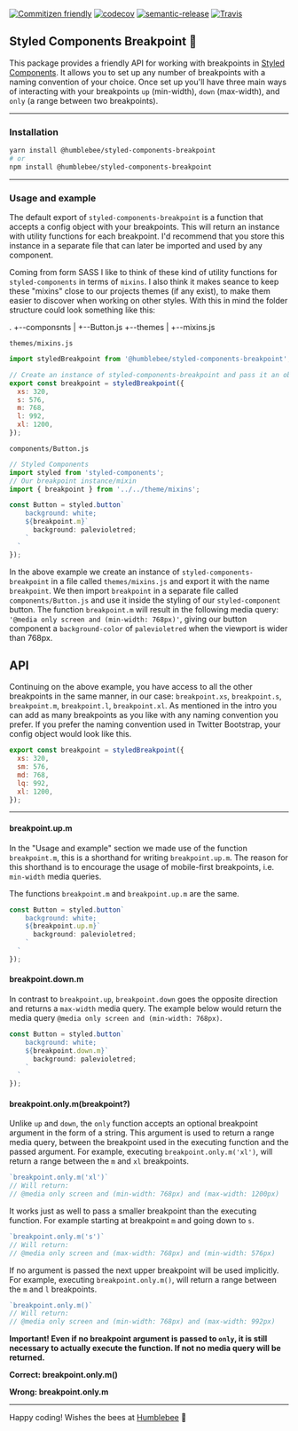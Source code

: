 [![Commitizen friendly](https://img.shields.io/badge/commitizen-friendly-brightgreen.svg)](http://commitizen.github.io/cz-cli/)
[![codecov](https://codecov.io/gh/wearehumblebee/styled-components-breakpoint/branch/master/graph/badge.svg)](https://codecov.io/gh/wearehumblebee/styled-components-breakpoint)
[![semantic-release](https://img.shields.io/badge/%20%20%F0%9F%93%A6%F0%9F%9A%80-semantic--release-e10079.svg)](https://github.com/semantic-release/semantic-release)
[![Travis](https://img.shields.io/travis/rust-lang/rust.svg)]()

## Styled Components Breakpoint 💅
This package provides a friendly API for working with breakpoints in [Styled Components](https://www.styled-components.com/). It allows you to set up any number of breakpoints with a naming convention of your choice.
Once set up you'll have three main ways of interacting with your breakpoints `up` (min-width), `down` (max-width), and `only` (a range between two breakpoints).

---

### Installation
```sh
yarn install @humblebee/styled-components-breakpoint
# or
npm install @humblebee/styled-components-breakpoint
```
---

### Usage and example

The default export of `styled-components-breakpoint` is a function that accepts a config object with your breakpoints. This will return an instance with utility functions for each breakpoint.
I'd recommend that you store this instance in a separate file that can later be imported and used by any component.

Coming from form SASS I like to think of these kind of utility functions for `styled-components` in terms of `mixins`. I also think it makes seance to keep these "mixins" close to our projects themes (if any exist), to make them easier to discover when working on other styles. With this in mind the folder structure could look something like this:

.
+--componsnts
|  +--Button.js
+--themes
|  +--mixins.js


`themes/mixins.js`
```javascript
import styledBreakpoint from '@humblebee/styled-components-breakpoint';

// Create an instance of styled-components-breakpoint and pass it an object of breakpoints.
export const breakpoint = styledBreakpoint({
  xs: 320,
  s: 576,
  m: 768,
  l: 992,
  xl: 1200,
});
```

`components/Button.js`
```javascript
// Styled Components
import styled from 'styled-components';
// Our breakpoint instance/mixin
import { breakpoint } from '../../theme/mixins';

const Button = styled.button`
    background: white;
    ${breakpoint.m}`
      background: palevioletred;
    `
  `
});
```

In the above example we create an instance of `styled-components-breakpoint` in a file called `themes/mixins.js` and export it with the name `breakpoint`.
We then import `breakpoint` in a separate file called `components/Button.js` and use it inside the styling of our `styled-component` button.
The function `breakpoint.m` will result in the following media query: `'@media only screen and (min-width: 768px)'`, giving our button component a `background-color` of `palevioletred` when the viewport is wider than 768px.

## API

Continuing on the above example, you have access to all the other breakpoints in the same manner, in our case: `breakpoint.xs`, `breakpoint.s`, `breakpoint.m`, `breakpoint.l`, `breakpoint.xl`. As mentioned in the intro you can add as many breakpoints as you like with any naming convention you prefer. If you prefer the naming convention used in Twitter Bootstrap, your config object would look like this.

```javascript
export const breakpoint = styledBreakpoint({
  xs: 320,
  sm: 576,
  md: 768,
  lq: 992,
  xl: 1200,
});
```

---

#### breakpoint.up.m

In the "Usage and example" section we made use of the function `breakpoint.m`, this is a shorthand for writing `breakpoint.up.m`. The reason for this shorthand is to encourage the usage of mobile-first breakpoints, i.e. `min-width` media queries.

The functions `breakpoint.m` and `breakpoint.up.m` are the same.

```javascript
const Button = styled.button`
    background: white;
    ${breakpoint.up.m}`
      background: palevioletred;
    `
  `
});
```

#### breakpoint.down.m

In contrast to `breakpoint.up`, `breakpoint.down` goes the opposite direction and returns a `max-width` media query. The example below would return the media query `@media only screen and (min-width: 768px)`.

```javascript
const Button = styled.button`
    background: white;
    ${breakpoint.down.m}`
      background: palevioletred;
    `
  `
});
```

#### breakpoint.only.m(breakpoint?)

Unlike `up` and `down`, the `only` function accepts an optional breakpoint argument in the form of a string. This argument is used to return a range media query, between the breakpoint used in the executing function and the passed argument.
For example, executing `breakpoint.only.m('xl')`, will return a range between the `m` and `xl` breakpoints.
```javascript
`breakpoint.only.m('xl')`
// Will return:
// @media only screen and (min-width: 768px) and (max-width: 1200px)
```

It works just as well to pass a smaller breakpoint than the executing function. For example starting at breakpoint `m` and going down to `s`.
```javascript
`breakpoint.only.m('s')`
// Will return:
// @media only screen and (max-width: 768px) and (min-width: 576px)
```

If no argument is passed the next upper breakpoint will be used implicitly. For example, executing `breakpoint.only.m()`, will return a range between the `m` and `l` breakpoints.

```javascript
`breakpoint.only.m()`
// Will return:
// @media only screen and (min-width: 768px) and (max-width: 992px)
```

**Important! Even if no breakpoint argument is passed to `only`, it is still necessary to actually execute the function. If not no media query will be returned.**

**Correct: breakpoint.only.m()**

**Wrong: breakpoint.only.m**

---

Happy coding! Wishes the bees at [Humblebee](https://humblebee.se) 🐝
